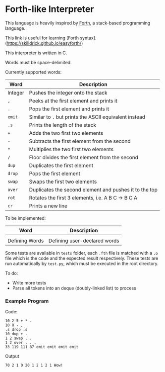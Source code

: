 # Forth-like Interpreter

This language is heavily inspired by [Forth](https://en.wikipedia.org/wiki/Forth_\(programming_language\)), a stack-based programming language.

This link is useful for learning [Forth syntax].(https://skilldrick.github.io/easyforth/)

This interpreter is written in C.

Words must be space-delimited.

Currently supported words:

| Word | Description |
| --- | --- |
| Integer | Pushes the integer onto the stack |
| `,` | Peeks at the first element and prints it |
| `.` | Pops the first element and prints it |
| `emit` | Similar to `.` but prints the ASCII equivalent instead |
| `.s` | Prints the length of the stack |
| `+` | Adds the two first two elements |
| `-` | Subtracts the first element from the second |
| `*` | Multiplies the two first two elements |
| `/` | Floor divides the first element from the second |
| `dup` | Duplicates the first element |
| `drop` | Pops the first element |
| `swap` | Swaps the first two elements |
| `over` | Duplicates the second element and pushes it to the top |
| `rot` | Rotates the first 3 elements, i.e. A B C -> B C A |
| `cr` | Prints a new line |

To be implemented:

| Word | Description |
| --- | --- |
|  |  |
| Defining Words | Defining user-declared words |

Some tests are available in `tests` folder, each `.fth` file is matched with a `.o` file which is the code and the expected result respectively. These tests are run automatically by `test.py`, which must be executed in the root directory.

To do:
- Write more tests
- Parse all tokens into an deque (doubly-linked list) to process

### Example Program
Code:
```
10 2 5 + * .
10 8 - ,
.s drop .s
10 dup + .
1 2 swap . .
1 2 over . . .
33 119 111 87 emit emit emit emit
```

Output
```
70 2 1 0 20 1 2 1 2 1 Wow!
```
